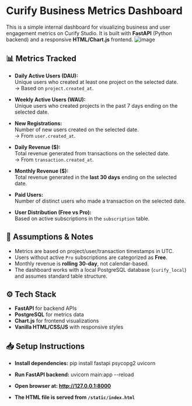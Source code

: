 # Curify Business Metrics Dashboard

This is a simple internal dashboard for visualizing business and user engagement metrics on Curify Studio. It is built with **FastAPI** (Python backend) and a responsive **HTML/Chart.js** frontend.
![image](https://github.com/user-attachments/assets/4f942713-d53b-4a14-a00c-7449eff6ceac)



## 📊 Metrics Tracked

- **Daily Active Users (DAU):**  
  Unique users who created at least one project on the selected date.  
  → Based on `project.created_at`.

- **Weekly Active Users (WAU):**  
  Unique users who created projects in the past 7 days ending on the selected date.

- **New Registrations:**  
  Number of new users created on the selected date.  
  → From `user.created_at`.

- **Daily Revenue ($):**  
  Total revenue generated from transactions on the selected date.  
  → From `transaction.created_at`.

- **Monthly Revenue ($):**  
  Total revenue generated in the **last 30 days** ending on the selected date.

- **Paid Users:**  
  Number of distinct users who made a transaction on the selected date.

- **User Distribution (Free vs Pro):**  
  Based on active subscriptions in the `subscription` table.


## 🧠 Assumptions & Notes

- Metrics are based on project/user/transaction timestamps in UTC.
- Users without active `Pro` subscriptions are categorized as **Free**.
- Monthly revenue is **rolling 30-day**, not calendar-based.
- The dashboard works with a local PostgreSQL database (`curify_local`) and assumes standard table structure.



## ⚙️ Tech Stack

- **FastAPI** for backend APIs
- **PostgreSQL** for metrics data
- **Chart.js** for frontend visualizations
- **Vanilla HTML/CSS/JS** with responsive styles



## 📥 Setup Instructions

- **Install dependencies:** pip install fastapi psycopg2 uvicorn

- **Run FastAPI backend:** uvicorn main:app --reload

- **Open browser at: http://127.0.0.1:8000**

- **The HTML file is served from `/static/index.html`**
